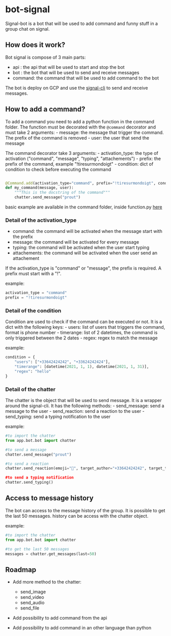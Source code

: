 # bot-signal

Signal-bot is a bot that will be used to add command and funny stuff in a group
chat on signal.


## How does it work?

Bot signal is compose of 3 main parts:
- api	: the api that will be used to start and stop the bot
- bot	: the bot that will be used to send and receive messages 
- command: the command that will be used to add command to the bot

The bot is deploy on GCP and use the [signal-cli](https://github.com/AsamK/signal-cli) to send and receive messages.

## How to add a command?

To add a command you need to add a python function in the command folder. 
The function must be decorated with the `@command` decorator and must take 2 arguments:
	- message: the message that trigger the command. The prefix of the command is removed
	- user: the user that send the message

The command decorator take 3 arguments:
	- activation_type: the type of activation ("command", "message", "typing", "attachements")
	- prefix: the prefix of the command, example "!tiresurmondoigt"
	- condition: dict of condition to check before executing the command

```python

@Command.add(activation_type="command", prefix="!tiresurmondoigt", condition={"users": ["+33642424242"]})
def my_command(message, user):
	"""This is the docstring of the command"""
    chatter.send_message("prout")

```

basic example are available in the command folder, inside function.py [here](signal_bot/backend/commands/functions/basic.py)

### Detail of the activation_type

- command: the command will be activated when the message start with the prefix
- message: the command will be activated for every message
- typing: the command will be activated when the user start typing
- attachements: the command will be activated when the user send an attachement

If the activation_type is "command" or "message", the prefix is required. A prefix must start with a "!".

example:
```python
activation_type = "command"
prefix = "!tiresurmondoigt"
```

### Detail of the condition

Condition are used to check if the command can be executed or not. It is a dict with the
following keys:
    - users: list of users that triggers the command, format is phone number
    - timerange: list of 2 datetimes, the command is only triggered between the 2 dates
    - regex: regex to match the message

example:
```python
condition = {
    "users": ["+33642424242", "+33624242424"],
    "timerange": [datetime(2021, 1, 1), datetime(2021, 1, 31)],
    "regex": "hello"
}
```

### Detail of the chatter

The chatter is the object that will be used to send message. It is a wrapper around the signal-cli.
It has the following methods:
	- send_message: send a message to the user
	- send_reaction: send a reaction to the user
	- send_typing: send a typing notification to the user

example:
```python
#to import the chatter
from app.bot.bot import chatter

#to send a message
chatter.send_message("prout")

#to send a reaction
chatter.send_reaction(emoji="💨", target_author="+33642424242", target_timestamp="1611234567890)

#to send a typing notification
chatter.send_typing()
```

## Access to message history

The bot can access to the message history of the group. It is possible to get the last 50 messages.
history can be access with the chatter object.

example:
```python
#to import the chatter
from app.bot.bot import chatter

#to get the last 50 messages
messages = chatter.get_messages(last=50)
```

## Roadmap

- Add more method to the chatter:
	- send_image
	- send_video
	- send_audio
	- send_file

- Add possibility to add command from the api
- Add possibility to add command in an other language than python


